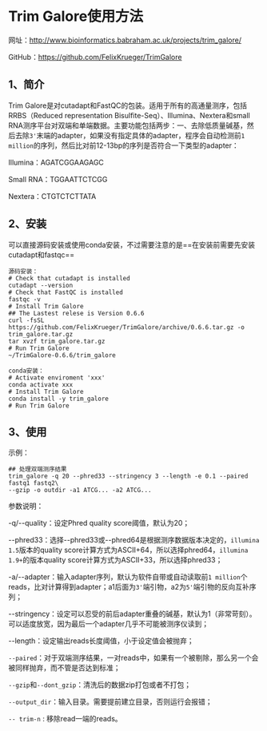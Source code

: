 # Trim Galore使用方法

网址：http://www.bioinformatics.babraham.ac.uk/projects/trim_galore/

GitHub：https://github.com/FelixKrueger/TrimGalore

## 1、简介

Trim Galore是对cutadapt和FastQC的包装。适用于所有的高通量测序，包括RRBS（Reduced representation Bisulfite-Seq）、Illumina、Nextera和small RNA测序平台对双端和单端数据。主要功能包括两步：一、去除低质量碱基，然后去除`3'`末端的adapter，如果没有指定具体的adapter，程序会自动检测前`1 million`的序列，然后比对前12-13bp的序列是否符合一下类型的adapter：

Illumina：AGATCGGAAGAGC

Small RNA：TGGAATTCTCGG

Nextera：CTGTCTCTTATA

## 2、安装

可以直接源码安装或使用conda安装，不过需要注意的是==在安装前需要先安装cutadapt和fastqc==

```shell
源码安装：
# Check that cutadapt is installed
cutadapt --version
# Check that FastQC is installed
fastqc -v
# Install Trim Galore
## The Lastest relese is Version 0.6.6
curl -fsSL https://github.com/FelixKrueger/TrimGalore/archive/0.6.6.tar.gz -o trim_galore.tar.gz
tar xvzf trim_galore.tar.gz
# Run Trim Galore
~/TrimGalore-0.6.6/trim_galore
```

```shell
conda安装：
# Activate enviroment 'xxx'
conda activate xxx
# Install Trim Galore
conda install -y trim_galore
# Run Trim Galore
```

## 3、使用

示例：

```shell
## 处理双端测序结果
trim_galore -q 20 --phred33 --stringency 3 --length -e 0.1 --paired fastq1 fastq2\
--gzip -o outdir -a1 ATCG... -a2 ATCG...
```

参数说明：

-q/--quality：设定Phred quality score阈值，默认为20；

--phred33：选择--phred33或--phred64是根据测序数据版本决定的，`illumina 1.5`版本的quality score计算方式为ASCII+64，所以选择phred64，`illumina 1.9+`的版本quality score计算方式为ASCII+33，所以选择phred33；

-a/--adapter：输入adapter序列，默认为软件自带或自动读取前`1 million`个reads，比对计算得到adapter；a1后面为`3'`端引物，a2为`5'`端引物的反向互补序列；

--stringency：设定可以忍受的前后adapter重叠的碱基，默认为1（非常苛刻）。可以适度放宽，因为最后一个adapter几乎不可能被测序仪读到；

--length：设定输出reads长度阈值，小于设定值会被抛弃；

`--paired`：对于双端测序结果，一对reads中，如果有一个被剔除，那么另一个会被同样抛弃，而不管是否达到标准；

`--gzip`和`--dont_gzip`：清洗后的数据zip打包或者不打包；

`--output_dir`：输入目录。需要提前建立目录，否则运行会报错；

`-- trim-n` : 移除read一端的reads。